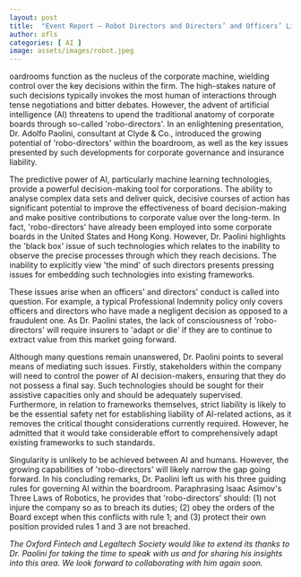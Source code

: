 ```yaml
---
layout: post
title:  "Event Report — Robot Directors and Directors’ and Officers’ Liability ‘Insurance’: Adapt or Die"
author: ofls
categories: [ AI ]
image: assets/images/robot.jpeg
---
```

oardrooms function as the nucleus of the corporate machine, wielding control over the key decisions within the firm. The high-stakes nature of such decisions typically invokes the most human of interactions through tense negotiations and bitter debates. However, the advent of artificial intelligence (AI) threatens to upend the traditional anatomy of corporate boards through so-called 'robo-directors'. In an enlightening presentation, Dr. Adolfo Paolini, consultant at Clyde & Co., introduced the growing potential of 'robo-directors' within the boardroom, as well as the key issues presented by such developments for corporate governance and insurance liability.

The predictive power of AI, particularly machine learning technologies, provide a powerful decision-making tool for corporations. The ability to analyse complex data sets and deliver quick, decisive courses of action has significant potential to improve the effectiveness of board decision-making and make positive contributions to corporate value over the long-term. In fact, 'robo-directors' have already been employed into some corporate boards in the United States and Hong Kong. However, Dr. Paolini highlights the 'black box' issue of such technologies which relates to the inability to observe the precise processes through which they reach decisions. The inability to explicitly view 'the mind' of such directors presents pressing issues for embedding such technologies into existing frameworks.

These issues arise when an officers' and directors' conduct is called into question. For example, a typical Professional Indemnity policy only covers officers and directors who have made a negligent decision as opposed to a fraudulent one. As Dr. Paolini states, the lack of consciousness of 'robo-directors' will require insurers to 'adapt or die' if they are to continue to extract value from this market going forward.

Although many questions remain unanswered, Dr. Paolini points to several means of mediating such issues. Firstly, stakeholders within the company will need to control the power of AI decision-makers, ensuring that they do not possess a final say. Such technologies should be sought for their assistive capacities only and should be adequately supervised. Furthermore, in relation to frameworks themselves, strict liability is likely to be the essential safety net for establishing liability of AI-related actions, as it removes the critical thought considerations currently required. However, he admitted that it would take considerable effort to comprehensively adapt existing frameworks to such standards.

Singularity is unlikely to be achieved between AI and humans. However, the growing capabilities of 'robo-directors' will likely narrow the gap going forward. In his concluding remarks, Dr. Paolini left us with his three guiding rules for governing AI within the boardroom. Paraphrasing Isaac Asimov's Three Laws of Robotics, he provides that 'robo-directors' should: (1) not injure the company so as to breach its duties; (2) obey the orders of the Board except when this conflicts with rule 1; and (3) protect their own position provided rules 1 and 3 are not breached.

_The Oxford Fintech and Legaltech Society would like to extend its thanks to Dr. Paolini for taking the time to speak with us and for sharing his insights into this area. We look forward to collaborating with him again soon._
